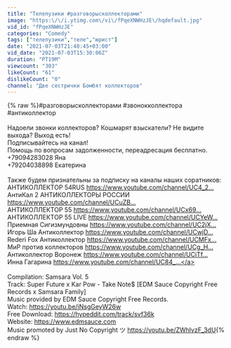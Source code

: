```yaml
---
title: "Телепузики #разговорысколлекторами"
image: "https:\/\/i.ytimg.com\/vi\/fPqeXNWHzJE\/hqdefault.jpg"
vid_id: "fPqeXNWHzJE"
categories: "Comedy"
tags: ["телепузики","теле","юрист"]
date: "2021-07-03T21:40:45+03:00"
vid_date: "2021-07-03T15:30:06Z"
duration: "PT19M"
viewcount: "303"
likeCount: "61"
dislikeCount: "0"
channel: "Две сестрички Бомбят коллекторов"
---
```

{% raw %}#разговорысколлекторами​​​​​ #звонокколлектора​​​​​ #антиколлектор​​​​​<br /><br />Надоели звонки коллекторов? Кошмарят взыскатели? Не видите выхода? Выход есть!<br />Подписывайтесь на канал!<br />Помощь по вопросам задолженности, переадресация бесплатно.<br />+79094283028 Яна<br />+79204038898 Екатерина<br /><br />Также будем признательны за подписку на каналы наших соратников:<br />АНТИКОЛЛЕКТОР 54RUS <a rel="nofollow" target="blank" href="https://www.youtube.com/channel/UC4_2...​">https://www.youtube.com/channel/UC4_2...​</a><br />АнтиКал 2 АНТИКОЛЛЕКТОРЫ РОССИИ <a rel="nofollow" target="blank" href="https://www.youtube.com/channel/UCuZB...​">https://www.youtube.com/channel/UCuZB...​</a><br />АНТИКОЛЛЕКТОР 55 <a rel="nofollow" target="blank" href="https://www.youtube.com/channel/UCx69...​">https://www.youtube.com/channel/UCx69...​</a><br />АНТИКОЛЛЕКТОР 55 LIVE <a rel="nofollow" target="blank" href="https://www.youtube.com/channel/UCYeW...​">https://www.youtube.com/channel/UCYeW...​</a><br />Приемная Сигизмундовны <a rel="nofollow" target="blank" href="https://www.youtube.com/channel/UC2jX...​">https://www.youtube.com/channel/UC2jX...​</a><br />Игорь Ша Антиколлектор <a rel="nofollow" target="blank" href="https://www.youtube.com/channel/UCwjD...​">https://www.youtube.com/channel/UCwjD...​</a><br />Rederi Fox Антиколлектор <a rel="nofollow" target="blank" href="https://www.youtube.com/channel/UCMFx...​">https://www.youtube.com/channel/UCMFx...​</a><br />МиР против коллекторов <a rel="nofollow" target="blank" href="https://www.youtube.com/channel/UCg_H...​">https://www.youtube.com/channel/UCg_H...​</a><br />Антиколлектор Воронеж <a rel="nofollow" target="blank" href="https://www.youtube.com/channel/UCiTf...​">https://www.youtube.com/channel/UCiTf...​</a><br />Инна Гагарина <a rel="nofollow" target="blank" href="https://www.youtube.com/channel/UC84_​​​...">https://www.youtube.com/channel/UC84_​​​...</a><br /><br />Compilation: Samsara Vol. 5<br />Track: Super Future x Kar Pow - Take Note$ [EDM Sauce Copyright Free Records x Samsara Family]<br />Music provided by EDM Sauce Copyright Free Records.<br />Watch: <a rel="nofollow" target="blank" href="https://youtu.be/iNsgGeyW26w">https://youtu.be/iNsgGeyW26w</a><br />Free Download: <a rel="nofollow" target="blank" href="https://hypeddit.com/track/svf36k">https://hypeddit.com/track/svf36k</a><br />Website: <a rel="nofollow" target="blank" href="https://www.edmsauce.com">https://www.edmsauce.com</a><br />Music promoted by Just No Copyright ツ <a rel="nofollow" target="blank" href="https://youtu.be/ZWhlvzF_3dU">https://youtu.be/ZWhlvzF_3dU</a>{% endraw %}
